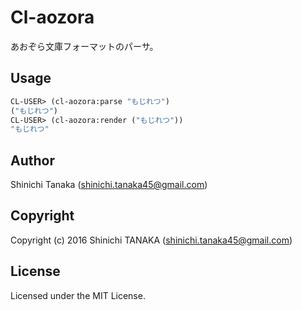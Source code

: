 # Cl-aozora

あおぞら文庫フォーマットのパーサ。

## Usage

```lisp
CL-USER> (cl-aozora:parse "もじれつ")
("もじれつ")
CL-USER> (cl-aozora:render ("もじれつ"))
"もじれつ"
```


## Author

Shinichi Tanaka (shinichi.tanaka45@gmail.com)

## Copyright

Copyright (c) 2016 Shinichi TANAKA (shinichi.tanaka45@gmail.com)

## License

Licensed under the MIT License.
